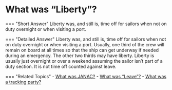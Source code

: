 # What was “Liberty”?


=== "Short Answer"
    Liberty was, and still is, time off for sailors when not on duty overnight or when visiting a port.

=== "Detailed Answer"
    Liberty was, and still is, time off for sailors when not on duty overnight or when visiting a port.  Usually, one third of the crew will remain on board at all times so that the ship can get underway if needed during an emergency.  The other two thirds may have liberty.  Liberty is usually just overnight or over a weekend assuming the sailor isn’t part of a duty section.  It is not time off counted against leave.

=== "Related Topics"
    - [What was JANAC?](./what-was-janac.md)
    - [What was “Leave”?](./what-was-leave.md)
    - [What was a tracking party?](./what-was-a-tracking-party.md)
